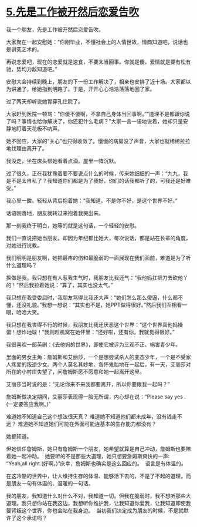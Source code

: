 # [5.先是工作被开然后恋爱告吹](https://github.com/platojobs/blogs/issues/5)

我一个朋友，先是工作被开然后恋爱告吹。

大家聚在一起安慰她：“你刚毕业，不懂社会上的人情世故，情商知道吧，说话也是讲究艺术的。

再说恋爱吧，现在的恋爱就是速食，不要太当回事。你就是傻，爱情就是要有松有驰，势均力敌知道吧。”

安慰大会持续到晚上，朋友的下一份工作解决了，相亲也安排了近十场。大家都以为讲通了，给她指到明路了。于是，开开心心浩浩荡荡地回了家。

过了两天却听说她胃穿孔住院了。

大家赶到医院一顿骂：“你傻不傻啊，不拿自己身体当回事啊。”“道理不是都跟你说了吗？事情也给你解决了，你还犯什么毛病？”大家一言一语地说着，她却只是安静地盯着天花板不吭声。

她不回应，大家的“关心”也只得收敛了。慢慢的病房没了声音，大家也就稀稀拉拉地找理由离开了。

我没走，坐在床头帮她看着点滴。屋里一阵沉默。

过了很久，正在我犹豫着要不要说点什么的时候，传来她细细的一声：“九九，我是不是太自私了？我知道你们都是为了我好，你们的话我都听了的，可我还是好难受。”

我心里一酸。轻轻从背后抱着她：“我知道。不是你不好，是这个世界不好。”

话语刚落地，朋友就转过来抱着我哭出来。

那一刻我终于明白，她等的就是这句话，一个轻轻的安慰。

我们一直说把她当朋友。却因为年纪都比她大，每次说话，都是站在长辈的角度，对她进行说教。

我们明明是朋友啊，她把最疼的伤和最脆弱的一面展现在我们面前，难道是为了听什么道理吗？

换做是我，我只想在有人惹我生气时，我朋友比我还气：“我他妈扛把刀去砍他丫的！”然后我拉着她说：“算了，其实也没太气。”

我只想在我受委屈时，我朋友骂得比我还大声：“她们怎么那么傻逼，什么都不懂，还没礼貌。”我想一想说：“其实也不是，她PPT做得很好。”然后我们互相看一眼，哈哈大笑。

我只想在我丧得不行的时候，我朋友比我还厌恶这个世界：“这个世界真他妈操蛋！想炸地球！”我则趁机窝在她怀里：“还好啦，还有你，我就觉得很好。”

我很喜欢一部英剧：《去他妈的世界》，即使它被评为三观不正、祸害青少年。

里面的男女主角：詹姆斯和艾丽莎，一个是想尝试杀人的变态少年，一个是不受家人疼爱的叛逆少女。两个人莫名其妙地、各怀鬼胎地在一起后，有一天，艾丽莎对所在的小村庄失望了，问詹姆斯愿不愿意和她一起离开这里。

艾丽莎当时说的是：“无论你来不来我都要离开，所以你要跟我一起吗？”

詹姆斯做决定期间，艾丽莎表现得一脸无所谓，内心却在说：“Please say yes .(一定要答应我啊。)”

难道她不知道自己这个想法很天真？
难道她不知道他们都未成年，没有钱走不远？
难道她不知道她们可能在外面可能连基本的生存能力都没有？

她都知道。

但她信任詹姆斯，她只有詹姆斯一个朋友，她希望就算是自己冲动，詹姆斯也要陪着她一起冲动。  她要听的不是那些大道理，她只想要詹姆斯爽快的一声: “Yeah,all right.(好啊。)”庆幸，詹姆斯也确实是这么回应的。  语言是有体温的。

在这冷酷的世界中，让人维持生存的体温、能够活下去的，不是了不起的道理，而是朋友一句有体温的、温暖的一句话。

我的朋友，我知道什么对什么不对，我知道一切。但我在脆弱时，我不想听那些大道理。我只想你站在我这边，我想听你维护我，让我知道你爱我，让我知道即使我要背叛这个世界，你也会站在我身边。  当初我们决定成为朋友的时候，不是就默许了这个承诺吗？